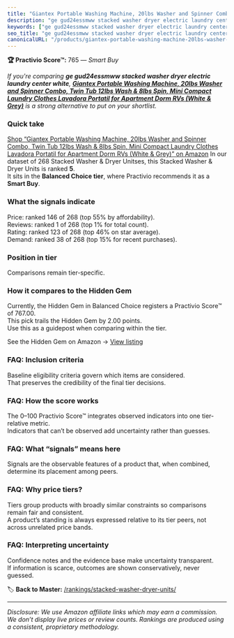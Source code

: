 ```yaml
---
title: "Giantex Portable Washing Machine, 20lbs Washer and Spinner Combo, Twin Tub 12lbs Wash & 8lbs Spin, Mini Compact Laundry Clothes Lavadora Portatil for Apartment Dorm RVs (White & Grey)"
description: "ge gud24essmww stacked washer dryer electric laundry center white: Data-driven within Balanced Choice ranking using the Practivio Score™. Positioned by quality…"
keywords: ["ge gud24essmww stacked washer dryer electric laundry center white"]
seo_title: "ge gud24essmww stacked washer dryer electric laundry center white — Smart Buy Balanced Choice (2025)"
canonicalURL: "/products/giantex-portable-washing-machine-20lbs-washer-and-spinner-combo-twin-tub-12lbs-wash-8lbs-spin-mini-compact-laundry-clothes-lavadora-portatil-for-apartment-dorm-rvs-white-grey-B0D6WK5P6C/"
---
```


**🏆 Practivio Score™:** 765 — _Smart Buy_


*If you're comparing **ge gud24essmww stacked washer dryer electric laundry center white**, **[Giantex Portable Washing Machine, 20lbs Washer and Spinner Combo, Twin Tub 12lbs Wash & 8lbs Spin, Mini Compact Laundry Clothes Lavadora Portatil for Apartment Dorm RVs (White & Grey)](https://www.amazon.com/dp/B0D6WK5P6C?tag=practivio-20)** is a strong alternative to put on your shortlist.*
### Quick take
[Shop “Giantex Portable Washing Machine, 20lbs Washer and Spinner Combo, Twin Tub 12lbs Wash & 8lbs Spin, Mini Compact Laundry Clothes Lavadora Portatil for Apartment Dorm RVs (White & Grey)” on Amazon](https://www.amazon.com/dp/B0D6WK5P6C?tag=practivio-20)
In our dataset of 268 Stacked Washer & Dryer Unitses, this Stacked Washer & Dryer Units is ranked **5**.  
It sits in the **Balanced Choice tier**, where Practivio recommends it as a **Smart Buy**.

### What the signals indicate
Price: ranked 146 of 268 (top 55% by affordability).  
Reviews: ranked 1 of 268 (top 1% for total count).  
Rating: ranked 123 of 268 (top 46% on star average).  
Demand: ranked 38 of 268 (top 15% for recent purchases).

### Position in tier
Comparisons remain tier-specific.

### How it compares to the Hidden Gem
Currently, the Hidden Gem in Balanced Choice registers a Practivio Score™ of 767.00.  
This pick trails the Hidden Gem by 2.00 points.  
Use this as a guidepost when comparing within the tier.  

See the Hidden Gem on Amazon → [View listing](https://www.amazon.com/dp/B09YLKMHLH?tag=practivio-20)

### FAQ: Inclusion criteria
Baseline eligibility criteria govern which items are considered.  
That preserves the credibility of the final tier decisions.

### FAQ: How the score works
The 0–100 Practivio Score™ integrates observed indicators into one tier-relative metric.  
Indicators that can’t be observed add uncertainty rather than guesses.

### FAQ: What “signals” means here
Signals are the observable features of a product that, when combined, determine its placement among peers.

### FAQ: Why price tiers?
Tiers group products with broadly similar constraints so comparisons remain fair and consistent.  
A product’s standing is always expressed relative to its tier peers, not across unrelated price bands.

### FAQ: Interpreting uncertainty
Confidence notes and the evidence base make uncertainty transparent.  
If information is scarce, outcomes are shown conservatively, never guessed.


🏷️ **Back to Master:** [/rankings/stacked-washer-dryer-units/](/rankings/stacked-washer-dryer-units/)

---
_Disclosure: We use Amazon affiliate links which may earn a commission. We don’t display live prices or review counts. Rankings are produced using a consistent, proprietary methodology._

